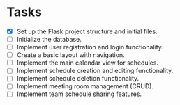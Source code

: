 # Tasks

- [x] Set up the Flask project structure and initial files.
- [ ] Initialize the database.
- [ ] Implement user registration and login functionality.
- [ ] Create a basic layout with navigation.
- [ ] Implement the main calendar view for schedules.
- [ ] Implement schedule creation and editing functionality.
- [ ] Implement schedule deletion functionality.
- [ ] Implement meeting room management (CRUD).
- [ ] Implement team schedule sharing features.